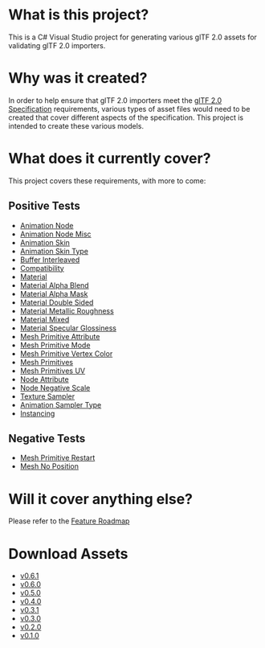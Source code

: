 # What is this project?
This is a C# Visual Studio project for generating various glTF 2.0 assets for validating glTF 2.0 importers.

# Why was it created?
In order to help ensure that glTF 2.0 importers meet the [glTF 2.0 Specification](https://github.com/KhronosGroup/glTF/tree/master/specification/2.0) requirements, various types of asset files would need to be created that cover different aspects of the specification. This project is intended to create these various models.

# What does it currently cover?
This project covers these requirements, with more to come:

## Positive Tests
- [Animation Node](Output/Positive/Animation_Node/README.md)
- [Animation Node Misc](Output/Positive/Animation_NodeMisc/README.md)
- [Animation Skin](Output/Positive/Animation_Skin/README.md)
- [Animation Skin Type](Output/Positive/Animation_SkinType/README.md)
- [Buffer Interleaved](Output/Positive/Buffer_Interleaved/README.md)
- [Compatibility](Output/Positive/Compatibility/README.md)
- [Material](Output/Positive/Material/README.md)
- [Material Alpha Blend](Output/Positive/Material_AlphaBlend/README.md)
- [Material Alpha Mask](Output/Positive/Material_AlphaMask/README.md)
- [Material Double Sided](Output/Positive/Material_DoubleSided/README.md)
- [Material Metallic Roughness](Output/Positive/Material_MetallicRoughness/README.md)
- [Material Mixed](Output/Positive/Material_Mixed/README.md)
- [Material Specular Glossiness](Output/Positive/Material_SpecularGlossiness/README.md)
- [Mesh Primitive Attribute](Output/Positive/Mesh_PrimitiveAttribute/README.md)
- [Mesh Primitive Mode](Output/Positive/Mesh_PrimitiveMode/README.md)
- [Mesh Primitive Vertex Color](Output/Positive/Mesh_PrimitiveVertexColor/README.md)
- [Mesh Primitives](Output/Positive/Mesh_Primitives/README.md)
- [Mesh Primitives UV](Output/Positive/Mesh_PrimitivesUV/README.md)
- [Node Attribute](Output/Positive/Node_Attribute/README.md)
- [Node Negative Scale](Output/Positive/Node_NegativeScale/README.md)
- [Texture Sampler](Output/Positive/Texture_Sampler/README.md)
- [Animation Sampler Type](Output/Positive/Animation_SamplerType/README.md)
- [Instancing](Output/Positive/Instancing/README.md)

## Negative Tests
- [Mesh Primitive Restart](Output/Negative/Mesh_PrimitiveRestart/README.md)
- [Mesh No Position](Output/Negative/Mesh_NoPosition/README.md)

# Will it cover anything else?
Please refer to the [Feature Roadmap](https://github.com/KhronosGroup/glTF-Asset-Generator/issues/63)
 
# Download Assets
- [ v0.6.1 ](https://github.com/KhronosGroup/glTF-Asset-Generator/releases/download/v0.6.1/GeneratedAssets-0.6.1.zip)
- [ v0.6.0 ](https://github.com/KhronosGroup/glTF-Asset-Generator/releases/download/v0.6.0/GeneratedAssets-0.6.0.zip)
- [ v0.5.0 ](https://github.com/KhronosGroup/glTF-Asset-Generator/releases/download/v0.5.0/GeneratedAssets-0.5.0.zip)
- [ v0.4.0 ](https://github.com/KhronosGroup/glTF-Asset-Generator/releases/download/v0.4.0/GeneratedAssets-0.4.0.zip)
- [ v0.3.1 ](https://github.com/KhronosGroup/glTF-Asset-Generator/releases/download/v0.3.1/GeneratedAssets-0.3.1.zip)
- [ v0.3.0 ](https://github.com/KhronosGroup/glTF-Asset-Generator/releases/download/v0.3.0/GeneratedAssets-0.3.0.zip)
- [ v0.2.0 ](https://github.com/KhronosGroup/glTF-Asset-Generator/releases/download/v0.2.0/GeneratedAssets-0.2.0.zip)
- [ v0.1.0 ](https://github.com/KhronosGroup/glTF-Asset-Generator/releases/download/v0.1.0/GeneratedAssets-0.1.0.zip)
